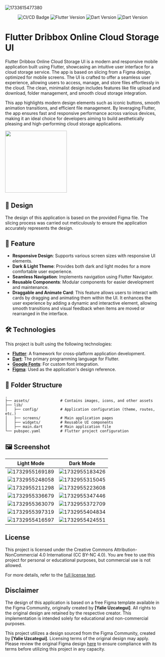 ![1733615477380](image/README/1733615477380.png)

<p align="center">
    <img src="https://github.com/sh4dowByte/flutter_ui_dribbox_online_cloud_storage/actions/workflows/main.yaml/badge.svg?branch=release" alt="CI/CD Badge" style="max-width: 100%;">
    <img src="https://badgen.net/badge/Flutter/3.19.3/blue" alt="Flutter Version" style="max-width: 100%;">
    <img src="https://badgen.net/badge/Dart/3.3.1/blue" alt="Dart Version" style="max-width: 100%;">
    <img src="https://img.shields.io/badge/License-CC%20BY--NC%204.0-lightgrey.svg" alt="Dart Version" style="max-width: 100%;">
</p>

# Flutter Dribbox Online Cloud Storage UI

Flutter Dribbox Online Cloud Storage UI is a modern and responsive mobile application built using Flutter, showcasing an intuitive user interface for a cloud storage service. The app is based on slicing from a Figma design, optimized for mobile screens. The UI is crafted to offer a seamless user experience, allowing users to access, manage, and store files effortlessly in the cloud. The clean, minimalist design includes features like file upload and download, folder management, and smooth cloud storage integration.

This app highlights modern design elements such as iconic buttons, smooth animation transitions, and efficient file management. By leveraging Flutter, the app ensures fast and responsive performance across various devices, making it an ideal choice for developers aiming to build aesthetically pleasing and high-performing cloud storage applications.

<a href="https://github.com/sh4dowByte/flutter_ui_dribbox_online_cloud_storage/releases/download/v1.0.0%2B1-4/app-release.apk">
    <img src="https://playerzon.com/asset/download.png" width="200" data-canonical-src="https://playerzon.com/asset/download.png" style="max-width: 100%;">
</a>

## 🎨 Design

The design of this application is based on the provided Figma file. The slicing process was carried out meticulously to ensure the application accurately represents the design.

## 🚀 Feature

- **Responsive Design**: Supports various screen sizes with responsive UI elements.
- **Dark & Light Theme**: Provides both dark and light modes for a more comfortable user experience.
- **Seamless Navigation**: Implements navigation using Flutter Navigator.
- **Reusable Components**: Modular components for easier development and maintenance.
- **Draggable and Animate Card**: This feature allows users to interact with cards by dragging and animating them within the UI. It enhances the user experience by adding a dynamic and interactive element, allowing smooth transitions and visual feedback when items are moved or rearranged in the interface.

## 🛠️ Technologies

This project is built using the following technologies:

- **[Flutter](https://flutter.dev/)**: A framework for cross-platform application development.
- **[Dart](https://dart.dev/)**: The primary programming language for Flutter.
- **[Google Fonts](https://fonts.google.com/)**: For custom font integration.
- **[Figma](https://www.figma.com/)**: Used as the application's design reference.

## 📂 Folder Structure

```plaintext
.
├── assets/              # Contains images, icons, and other assets  
├── lib/  
│   ├── config/          # Application configuration (theme, routes, etc.)  
│   ├── screens/         # Main application pages  
│   ├── widgets/         # Reusable UI components  
│   ├── main.dart        # Main application file  
└── pubspec.yaml         # Flutter project configuration  
```

## 🖼️ Screenshot

| Light Mode                                     | Dark Mode                                      |
| ---------------------------------------------- | ---------------------------------------------- |
| ![1732955169189](image/README/1732955169189.png) | ![1732955183426](image/README/1732955183426.png) |
| ![1732955248058](image/README/1732955248058.png) | ![1732955315045](image/README/1732955315045.png) |
| ![1732955211298](image/README/1732955211298.png) | ![1732955223608](image/README/1732955223608.png) |
| ![1732955336679](image/README/1732955336679.png) | ![1732955347446](image/README/1732955347446.png) |
| ![1732955363079](image/README/1732955363079.png) | ![1732955372709](image/README/1732955372709.png) |
| ![1732955397319](image/README/1732955397319.png) | ![1732955404834](image/README/1732955404834.png) |
| ![1732955416597](image/README/1732955416597.png) | ![1732955424551](image/README/1732955424551.png) |

## License

This project is licensed under the Creative Commons Attribution-NonCommercial 4.0 International (CC BY-NC 4.0).
You are free to use this project for personal or educational purposes, but commercial use is not allowed.

For more details, refer to the [full license text](LICENSE).

## Disclaimer

The design of this application is based on a free Figma template available in the Figma Community, originally created by **[Yalie Uzcategui]**. All rights to the original design are retained by the respective creator. This implementation is intended solely for educational and non-commercial purposes.

This project utilizes a design sourced from the Figma Community, created by **[Yalie Uzcategui]**. Licensing terms of the original design may apply. Please review the original Figma design [here](https://www.figma.com/community/file/1389799043219043260) to ensure compliance with its terms before utilizing this project in any capacity.
